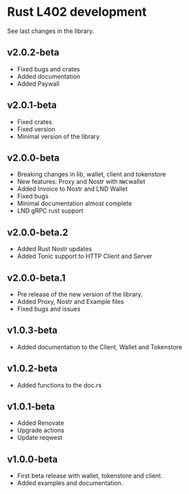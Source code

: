 # Rust L402 development

See last changes in the library.

## v2.0.2-beta

- Fixed bugs and crates
- Added documentation
- Added Paywall

## v2.0.1-beta

- Fixed crates
- Fixed version
- Minimal version of the library


## v2.0.0-beta


- Breaking changes in lib, wallet, client and tokenstore
- New features: Proxy and Nostr with `NWC`wallet 
- Added Invoice to Nostr and LND Wallet
- Fixed bugs 
- Minimal documentation almost complete
- LND gRPC rust support

## v2.0.0-beta.2

- Added Rust Nostr updates
- Added Tonic support to HTTP Client and Server

## v2.0.0-beta.1

- Pre release of the new version of the library.
- Added Proxy, Nostr and Example files
- Fixed bugs and issues

## v1.0.3-beta

- Added documentation to the Client, Wallet and Tokenstore

## v1.0.2-beta

- Added functions to the doc.rs

## v1.0.1-beta


- Added Renovate
- Upgrade actions
- Update reqwest

## v1.0.0-beta

- First beta release with wallet, tokenstore and client.
- Added examples and documentation.
